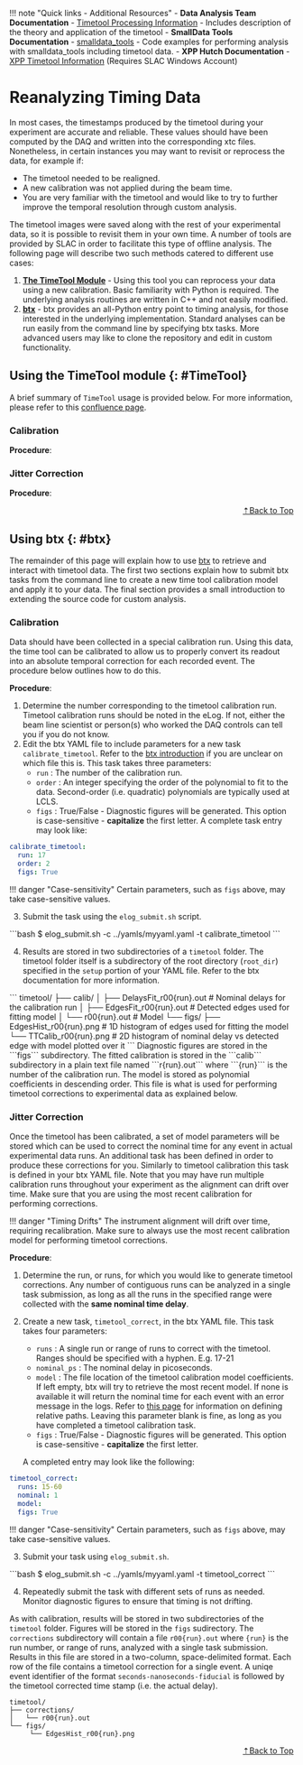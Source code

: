 !!! note "Quick links - Additional Resources"
    - **Data Analysis Team Documentation** - [Timetool Processing Information][1] - Includes description of the theory and application of the timetool
    - **SmallData Tools Documentation** - [smalldata_tools][2] - Code examples for performing analysis with smalldata_tools including timetool data.
    - **XPP Hutch Documentation** - [XPP Timetool Information][3] (Requires SLAC Windows Account)

# Reanalyzing Timing Data
In most cases, the timestamps produced by the timetool during your experiment are accurate and reliable. These values should have been computed by the DAQ and written into the corresponding xtc files. Nonetheless, in certain instances you may want to revisit or reprocess the data, for example if:

- The timetool needed to be realigned.
- A new calibration was not applied during the beam time.
- You are very familiar with the timetool and would like to try to further improve the temporal resolution through custom analysis.

The timetool images were saved along with the rest of your experimental data, so it is possible to revisit them in your own time. A number of tools are provided by SLAC in order to facilitate this type of offline analysis. The following page will describe two such methods catered to different use cases:

1. [**The TimeTool Module**](#TimeTool) - Using this tool you can reprocess your data using a new calibration. Basic familiarity with Python is required. The underlying analysis routines are written in C++ and not easily modified.
2. [**btx**](#btx) - btx provides an all-Python entry point to timing analysis, for those interested in the underlying implementation. Standard analyses can be run easily from the command line by specifying btx tasks. More advanced users may like to clone the repository and edit in custom functionality.


## Using the TimeTool module {: #TimeTool}

A brief summary of `TimeTool` usage is provided below. For more information, please refer to this [confluence page](https://confluence.slac.stanford.edu/display/PSDM/TimeTool).

### Calibration

**Procedure**:

### Jitter Correction

**Procedure**:

[<p align="right">&#8673;Back to Top</p>](#)

## Using btx {: #btx}
The remainder of this page will explain how to use [btx](https://www.github.com/lcls-users/btx) to retrieve and interact with timetool data. The first two sections explain how to submit btx tasks from the command line to create a new time tool calibration model and apply it to your data. The final section provides a small introduction to extending the source code for custom analysis.

### Calibration
Data should have been collected in a special calibration run. Using this data, the time tool can be calibrated to allow us to properly convert its readout into an absolute temporal correction for each recorded event. The procedure below outlines how to do this.

**Procedure**:

1. Determine the number corresponding to the timetool calibration run. Timetool calibration runs should be noted in the eLog. If not, either the beam line scientist or person(s) who worked the DAQ controls can tell you if you do not know.
2. Edit the btx YAML file to include parameters for a new task ```calibrate_timetool```. Refer to the [btx introduction](/before/analysis) if you are unclear on which file this is. This task takes three parameters:
    - ```run``` : The number of the calibration run.
    - ```order``` : An integer specifying the order of the polynomial to fit to the data. Second-order (i.e. quadratic) polynomials are typically used at LCLS.
    - ```figs``` : True/False - Diagnostic figures will be generated. This option is case-sensitive - **capitalize** the first letter.
    A complete task entry may look like:
```yaml
calibrate_timetool:
  run: 17
  order: 2
  figs: True
```

!!! danger "Case-sensitivity"
    Certain parameters, such as ```figs``` above, may take case-sensitive values.
    
<ol start=3>
<li>Submit the task using the <code>elog_submit.sh</code> script.</li>
</ol>
```bash
$ elog_submit.sh -c ../yamls/myyaml.yaml -t calibrate_timetool
```
<ol start=4>
<li>Results are stored in two subdirectories of a <code>timetool</code> folder. The timetool folder itself is a subdirectory of the root directory (<code>root_dir</code>) specified in the <code>setup</code> portion of your YAML file. Refer to the btx documentation for more information.</li>
</ol>
```
timetool/
    ├── calib/
    │   ├── DelaysFit_r00{run}.out # Nominal delays for the calibration run
    │   ├── EdgesFit_r00{run}.out # Detected edges used for fitting model
    │   └── r00{run}.out # Model
    └── figs/
     ├── EdgesHist_r00{run}.png # 1D histogram of edges used for fitting the model
     └── TTCalib_r00{run}.png # 2D histogram of nominal delay vs detected edge with model plotted over it
```
Diagnostic figures are stored in the ```figs``` subdirectory. The fitted calibration is stored in the ```calib``` subdirectory in a plain text file named ```r{run}.out``` where ```{run}``` is the number of the calibration run. The model is stored as polynomial coefficients in descending order. This file is what is used for performing timetool corrections to experimental data as explained below.

### Jitter Correction
Once the timetool has been calibrated, a set of model parameters will be stored which can be used to correct the nominal time for any event in actual experimental data runs. An additional task has been defined in order to produce these corrections for you. Similarly to timetool calibration this task is defined in your btx YAML file. Note that you may have run multiple calibration runs throughout your experiment as the alignment can drift over time. Make sure that you are using the most recent calibration for performing corrections. 

!!! danger "Timing Drifts"
    The instrument alignment will drift over time, requiring recalibration. Make sure to always use the most recent calibration model for performing timetool corrections.

**Procedure**:

1. Determine the run, or runs, for which you would like to generate timetool corrections. Any number of contiguous runs can be analyzed in a single task submission, as long as all the runs in the specified range were collected with the **same nominal time delay**.
2. Create a new task, ```timetool_correct```, in the btx YAML file. This task takes four parameters:
    - ```runs``` : A single run or range of runs to correct with the timetool. Ranges should be specified with a hyphen. E.g. 17-21
    - ```nominal_ps``` : The nominal delay in picoseconds.
    - ```model``` : The file location of the timetool calibration model coefficients. If left empty, btx will try to retrieve the most recent model. If none is available it will return the nominal time for each event with an error message in the logs. Refer to [this page](/before/timetool) for information on defining relative paths. Leaving this parameter blank is fine, as long as you have completed a timetool calibration task.
    - ```figs``` : True/False - Diagnostic figures will be generated. This option is case-sensitive - **capitalize** the first letter.


    A completed entry may look like the following:

```yaml
timetool_correct:
  runs: 15-60
  nominal: 1
  model:
  figs: True
```

!!! danger "Case-sensitivity"
    Certain parameters, such as ```figs``` above, may take case-sensitive values.

<ol start=3>
<li>Submit your task using <code>elog_submit.sh</code>.</li></ol>
```bash
$ elog_submit.sh -c ../yamls/myyaml.yaml -t timetool_correct
```
<ol start=4>
<li>Repeatedly submit the task with different sets of runs as needed. Monitor diagnostic figures to ensure that timing is not drifting.</li></ol>

As with calibration, results will be stored in two subdirectories of the ```timetool``` folder. Figures will be stored in the ```figs``` sudirectory. The ```corrections``` subdirectory will contain a file ```r00{run}.out``` where ```{run}``` is the run number, or range of runs, analyzed with a single task submission. Results in this file are stored in a two-column, space-delimited format. Each row of the file contains a timetool correction for a single event. A uniqe event identifier of the format ```seconds-nanoseconds-fiducial``` is followed by the timetool corrected time stamp (i.e. the actual delay).
```
timetool/
├── corrections/
│   └── r00{run}.out
└── figs/
     └── EdgesHist_r00{run}.png
```

[<p align="right">&#8673;Back to Top</p>](#)

[1]: https://confluence.slac.stanford.edu/display/PSDM/TimeTool
[2]: https://confluence.slac.stanford.edu/display/PSDM/smalldata_tools%3A+Analysis+tools+for+aligned+data
[3]: https://confluence.slac.stanford.edu/pages/viewpage.action?spaceKey=XPP&title=2.6+Time+Tool
